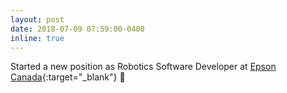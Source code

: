 ```yaml
---
layout: post
date: 2018-07-09 07:59:00-0400
inline: true
---
```


Started a new position as Robotics Software Developer at [Epson Canada][]{:target="_blank"} 🤖


[Epson Canada]: https://epson.ca/about-us